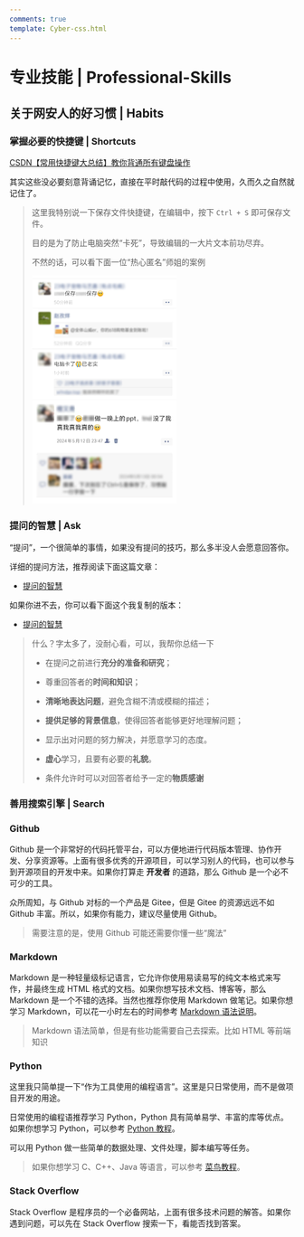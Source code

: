 ```yaml
---
comments: true
template: Cyber-css.html
---
```


# 专业技能 | Professional-Skills

## 关于网安人的好习惯 | Habits

### 掌握必要的快捷键 | Shortcuts

[CSDN【常用快捷键大总结】教你背通所有键盘操作](https://blog.csdn.net/weixin_42601136/article/details/122161192#/)

其实这些没必要刻意背诵记忆，直接在平时敲代码的过程中使用，久而久之自然就记住了。

> 这里我特别说一下保存文件快捷键，在编辑中，按下 `Ctrl + S` 即可保存文件。
>
> 目的是为了防止电脑突然“卡死”，导致编辑的一大片文本前功尽弃。
>
> 不然的话，可以看下面一位“热心匿名”师姐的案例
>
> <img src="image-20240613213800352.png" alt="image-20240613213800352" style="zoom: 25%;" />
> <img src="image-20240613213830707.png" alt="image-20240613213830707" style="zoom: 25%;" />

### 提问的智慧 | Ask

“提问”，一个很简单的事情，如果没有提问的技巧，那么多半没人会愿意回答你。

详细的提问方法，推荐阅读下面这篇文章：

- [提问的智慧](https://github.com/ryanhanwu/How-To-Ask-Questions-The-Smart-Way/blob/main/README-zh_CN.md)

如果你进不去，你可以看下面这个我复制的版本：

- [提问的智慧](How-To-Ask-Questions-The-Smart-Way.md)

> 什么？字太多了，没耐心看，可以，我帮你总结一下
>
> - 在提问之前进行**充分的准备和研究**；
>
> - 尊重回答者的**时间和知识**；
>
> - **清晰地表达问题**，避免含糊不清或模糊的描述；
>
> - **提供足够的背景信息**，使得回答者能够更好地理解问题；
>
> - 显示出对问题的努力解决，并愿意学习的态度。
>
> - **虚心**学习，且要有必要的**礼貌**。
>
> - 条件允许时可以对回答者给予一定的**物质感谢**

### 善用搜索引擎 | Search

### Github

Github 是一个非常好的代码托管平台，可以方便地进行代码版本管理、协作开发、分享资源等。上面有很多优秀的开源项目，可以学习别人的代码，也可以参与到开源项目的开发中来。如果你打算走 **开发者** 的道路，那么 Github 是一个必不可少的工具。

众所周知，与 Github 对标的一个产品是 Gitee，但是 Gitee 的资源远远不如 Github 丰富。所以，如果你有能力，建议尽量使用 Github。

> 需要注意的是，使用 Github 可能还需要你懂一些“魔法”

### Markdown

Markdown 是一种轻量级标记语言，它允许你使用易读易写的纯文本格式来写作，并最终生成 HTML 格式的文档。如果你想写技术文档、博客等，那么 Markdown 是一个不错的选择。当然也推荐你使用 Markdown 做笔记。如果你想学习 Markdown，可以花一小时左右的时间参考 [Markdown 语法说明](https://markdown.com.cn/)。

> Markdown 语法简单，但是有些功能需要自己去探索。比如 HTML 等前端知识

### Python

这里我只简单提一下“作为工具使用的编程语言”。这里是只日常使用，而不是做项目开发的用途。

日常使用的编程语推荐学习 Python，Python 具有简单易学、丰富的库等优点。如果你想学习 Python，可以参考 [Python 教程](https://www.runoob.com/python3/python3-tutorial.html)。

可以用 Python 做一些简单的数据处理、文件处理，脚本编写等任务。

> 如果你想学习 C、C++、Java 等语言，可以参考 [菜鸟教程](https://www.runoob.com/)。

### Stack Overflow

Stack Overflow 是程序员的一个必备网站，上面有很多技术问题的解答。如果你遇到问题，可以先在 Stack Overflow 搜索一下，看能否找到答案。

